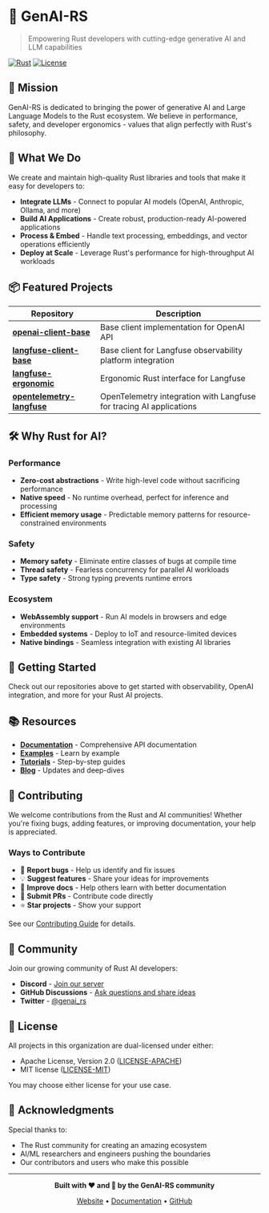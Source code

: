 # 🦀 GenAI-RS

> Empowering Rust developers with cutting-edge generative AI and LLM capabilities

[![Rust](https://img.shields.io/badge/rust-%23000000.svg?style=for-the-badge&logo=rust&logoColor=white)](https://www.rust-lang.org/)
[![License](https://img.shields.io/badge/License-MIT%20%26%20Apache--2.0-blue.svg)](LICENSE)

## 🚀 Mission

GenAI-RS is dedicated to bringing the power of generative AI and Large Language Models to the Rust ecosystem. We believe in performance, safety, and developer ergonomics - values that align perfectly with Rust's philosophy.

## 🎯 What We Do

We create and maintain high-quality Rust libraries and tools that make it easy for developers to:

- **Integrate LLMs** - Connect to popular AI models (OpenAI, Anthropic, Ollama, and more)
- **Build AI Applications** - Create robust, production-ready AI-powered applications
- **Process & Embed** - Handle text processing, embeddings, and vector operations efficiently
- **Deploy at Scale** - Leverage Rust's performance for high-throughput AI workloads

## 📦 Featured Projects

| Repository | Description |
|------------|-------------|
| [**openai-client-base**](https://github.com/genai-rs/openai-client-base) | Base client implementation for OpenAI API |
| [**langfuse-client-base**](https://github.com/genai-rs/langfuse-client-base) | Base client for Langfuse observability platform integration |
| [**langfuse-ergonomic**](https://github.com/genai-rs/langfuse-ergonomic) | Ergonomic Rust interface for Langfuse |
| [**opentelemetry-langfuse**](https://github.com/genai-rs/opentelemetry-langfuse) | OpenTelemetry integration with Langfuse for tracing AI applications |

## 🛠️ Why Rust for AI?

### Performance
- **Zero-cost abstractions** - Write high-level code without sacrificing performance
- **Native speed** - No runtime overhead, perfect for inference and processing
- **Efficient memory usage** - Predictable memory patterns for resource-constrained environments

### Safety
- **Memory safety** - Eliminate entire classes of bugs at compile time
- **Thread safety** - Fearless concurrency for parallel AI workloads
- **Type safety** - Strong typing prevents runtime errors

### Ecosystem
- **WebAssembly support** - Run AI models in browsers and edge environments
- **Embedded systems** - Deploy to IoT and resource-limited devices
- **Native bindings** - Seamless integration with existing AI libraries

## 🚦 Getting Started

Check out our repositories above to get started with observability, OpenAI integration, and more for your Rust AI projects.

## 📚 Resources

- **[Documentation](https://docs.rs/genai)** - Comprehensive API documentation
- **[Examples](https://github.com/genai-rs/examples)** - Learn by example
- **[Tutorials](https://github.com/genai-rs/tutorials)** - Step-by-step guides
- **[Blog](https://genai-rs.github.io/blog)** - Updates and deep-dives

## 🤝 Contributing

We welcome contributions from the Rust and AI communities! Whether you're fixing bugs, adding features, or improving documentation, your help is appreciated.

### Ways to Contribute

- 🐛 **Report bugs** - Help us identify and fix issues
- 💡 **Suggest features** - Share your ideas for improvements
- 📝 **Improve docs** - Help others learn with better documentation
- 🔧 **Submit PRs** - Contribute code directly
- ⭐ **Star projects** - Show your support

See our [Contributing Guide](CONTRIBUTING.md) for details.

## 🌟 Community

Join our growing community of Rust AI developers:

- **Discord** - [Join our server](https://discord.gg/genai-rs)
- **GitHub Discussions** - [Ask questions and share ideas](https://github.com/orgs/genai-rs/discussions)
- **Twitter** - [@genai_rs](https://twitter.com/genai_rs)

## 📄 License

All projects in this organization are dual-licensed under either:

- Apache License, Version 2.0 ([LICENSE-APACHE](LICENSE-APACHE))
- MIT license ([LICENSE-MIT](LICENSE-MIT))

You may choose either license for your use case.

## 🙏 Acknowledgments

Special thanks to:
- The Rust community for creating an amazing ecosystem
- AI/ML researchers and engineers pushing the boundaries
- Our contributors and users who make this possible

---

<div align="center">

**Built with ❤️ and 🦀 by the GenAI-RS community**

[Website](https://genai-rs.dev) • [Documentation](https://docs.genai-rs.dev) • [GitHub](https://github.com/genai-rs)

</div>